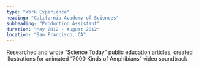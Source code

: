 ```yaml
---
type: "Work Experience"
heading: "California Academy of Sciences"
subheading: "Production Assistant"
duration: "May 2012 - August 2012"
location: "San Francisco, CA"
---
```


Researched and wrote “Science Today” public education articles, created illustrations for animated “7000 Kinds of Amphibians” video soundtrack 

